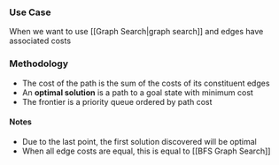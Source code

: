 ### Use Case
When we want to use [[Graph Search|graph search]] and edges have associated costs
### Methodology
- The cost of the path is the sum of the costs of its constituent edges
- An **optimal solution** is a path to a goal state with minimum cost
- The frontier is a priority queue ordered by path cost
#### Notes
- Due to the last point, the first solution discovered will be optimal
- When all edge costs are equal, this is equal to [[BFS Graph Search]]